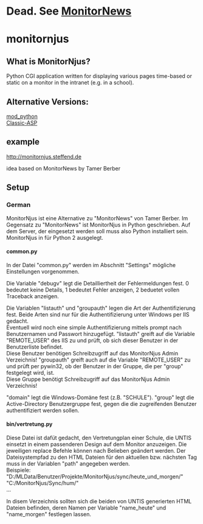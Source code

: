 # Dead. See [MonitorNews](https://monitornews.me)
# monitornjus
## What is MonitorNjus?
Python  CGI application written for displaying various pages time-based or static on a monitor in the intranet (e.g. in a school).

## Alternative Versions:
[mod_python](https://files.steffend.de/monitornjus/0.9.2/momp.zip)<br>
[Classic-ASP](https://files.steffend.de/monitornjus/0.9.2/moasp.zip)

## example
http://monitornjus.steffend.de

idea based on MonitorNews by Tamer Berber

## Setup
### German
MonitorNjus ist eine Alternative zu "MonitorNews" von Tamer Berber. Im Gegensatz zu "MonitorNews" ist MonitorNjus in Python geschrieben. Auf dem Server, der eingesetzt werden soll muss also Python installiert sein. MonitorNjus in für Python 2 ausgelegt.

#### common.py
In der Datei "common.py" werden im Abschnitt "Settings" mögliche Einstellungen vorgenommen.

Die Variable "debugv" legt die De­tail­liert­heit der Fehlermeldungen fest. 0 bedeutet keine Details, 1 bedeutet Fehler anzeigen, 2 beduetet vollen Traceback anzeigen.

Die Variablen "listauth" und "groupauth" legen die Art der Authentifizierung fest. Beide Arten sind nur für die Authentifizierung unter Windows per IIS gedacht.<br>
Eventuell wird noch eine simple Authentifizierung mittels prompt nach Benutzernamen und Passwort hinzugefügt.
"listauth" greift auf die Variable "REMOTE_USER" des IIS zu und prüft, ob sich dieser Benutzer in der Benutzerliste befindet.<br>
Diese Benutzer benötigen Schreibzugriff auf das MonitorNjus Admin Verzeichnis!
"groupauth" greift auch auf die Variable "REMOTE_USER" zu und prüft per pywin32, ob der Benutzer in der Gruppe, die per "group" festgelegt wird, ist.<br>
Diese Gruppe benötigt Schreibzugriff auf das MonitorNjus Admin Verzeichnis!

"domain" legt die Windows-Domäne fest (z.B. "SCHULE").
"group" legt die Active-Directory Benutzergruppe fest, gegen die die zugreifenden Benutzer authentifiziert werden sollen.

#### bin/vertretung.py
Diese Datei ist dafüt gedacht, den Vertretungplan einer Schule, die UNTIS einsetzt in einem passenderen Design auf dem Monitor anzuzeigen. Die jeweiligen replace Befehle können nach Belieben geändert werden.
Der Dateisystempfad zu den HTML Dateien für den aktuellen bzw. nächsten Tag muss in der Variablen "path" angegeben werden.<br>
Beispiele:<br>
"D:/MLData/Benutzer/Projekte/MonitorNjus/sync/heute_und_morgen/"<br>
"C:/MonitorNjus/Sync/hum/"<br>
...<br>

In disem Verzeichnis sollten sich die beiden von UNTIS generierten HTML Dateien befinden, deren Namen per Variable "name_heute" und "name_morgen" festlegen lassen.
